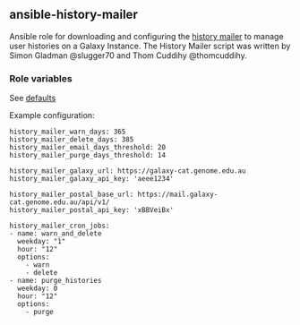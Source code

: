 ## ansible-history-mailer

Ansible role for downloading and configuring the [history mailer](https://github.com/usegalaxy-au/history-mailer) to manage user histories on a Galaxy Instance. The History Mailer script was written by Simon Gladman @slugger70 and Thom Cuddihy @thomcuddihy.

### Role variables

See [defaults](defaults/main.yml)

Example configuration:

```
history_mailer_warn_days: 365
history_mailer_delete_days: 385
history_mailer_email_days_threshold: 20
history_mailer_purge_days_threshold: 14

history_mailer_galaxy_url: https://galaxy-cat.genome.edu.au
history_mailer_galaxy_api_key: 'aeee1234'

history_mailer_postal_base_url: https://mail.galaxy-cat.genome.edu.au/api/v1/
history_mailer_postal_api_key: 'xBBVeiBx'

history_mailer_cron_jobs:
- name: warn_and_delete
  weekday: "1"
  hour: "12"
  options:
    - warn
    - delete
- name: purge_histories
  weekday: 0
  hour: "12"
  options:
    - purge
```


